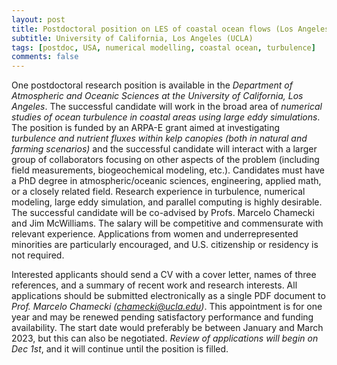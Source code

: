 ```yaml
---
layout: post
title: Postdoctoral position on LES of coastal ocean flows (Los Angeles, California)
subtitle: University of California, Los Angeles (UCLA)
tags: [postdoc, USA, numerical modelling, coastal ocean, turbulence]
comments: false
---
```

One postdoctoral research position is available in the *Department of
Atmospheric and Oceanic Sciences at the University of California, Los
Angeles*. The successful candidate will work in the broad area of *numerical
studies of ocean turbulence in coastal areas using large eddy simulations*.
The position is funded by an ARPA-E grant aimed at investigating *turbulence
and nutrient fluxes within kelp canopies (both in natural and farming
scenarios)* and the successful candidate will interact with a larger group
of collaborators focusing on other aspects of the problem (including field
measurements, biogeochemical modeling, etc.). Candidates must have a PhD
degree in atmospheric/oceanic sciences, engineering, applied math, or a
closely related field. Research experience in turbulence, numerical
modeling, large eddy simulation, and parallel computing is highly
desirable. The successful candidate will be co-advised by Profs.
Marcelo Chamecki and Jim McWilliams. The salary will be competitive and
commensurate with relevant experience. Applications from women and
underrepresented minorities are particularly encouraged, and U.S.
citizenship or residency is not required.

Interested applicants should send a CV with a cover letter, names of three
references, and a summary of recent work and research interests. All
applications should be submitted electronically as a single PDF
document to *Prof. Marcelo Chamecki (chamecki@ucla.edu)*. This
appointment is for one year and may be renewed pending satisfactory
performance and funding availability. The start date would preferably be
between January and March 2023, but this can also be negotiated. *Review of
applications will begin on Dec 1st*, and it will continue until the
position is filled.
